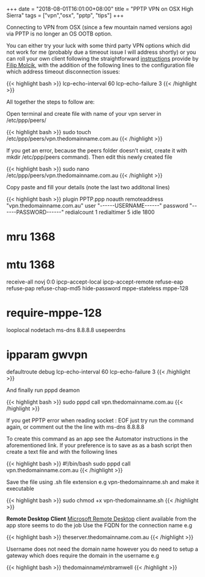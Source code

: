 +++
date = "2018-08-01T16:01:00+08:00"
title = "PPTP VPN on OSX High Sierra"
tags = ["vpn","osx", "pptp", "tips"]
+++

Connecting to VPN from OSX (since a few mountain named versions ago) via PPTP is no longer an OS OOTB option.

You can either try your luck with some third party VPN options which did not work for me (probably due a timeout issue I will address shortly) or you can roll your own client following the straightforward [instructions]( https://filipmolcik.com/pptp-vpn-on-macos-sierra-and-high-sierra/) provide by [Filip Molcik](https://filipmolcik.com/about-me/), with the addition of the following lines to the configuration file which address timeout disconnection issues:

{{< highlight bash >}}
lcp-echo-interval 60
lcp-echo-failure 3
{{< /highlight >}}

All together the steps to follow are:

Open terminal and create file with name of your vpn server in /etc/ppp/peers/

{{< highlight bash >}}
sudo touch /etc/ppp/peers/vpn.thedomainname.com.au
{{< /highlight >}}

If you get an error, because the peers folder doesn’t exist, create it with mkdir /etc/ppp/peers command). Then edit this newly created file

{{< highlight bash >}}
sudo nano /etc/ppp/peers/vpn.thedomainname.com.au
{{< /highlight >}}

Copy paste and fill your details (note the last two additonal lines)

{{< highlight bash >}}
plugin PPTP.ppp
noauth
remoteaddress "vpn.thedomainname.com.au"
user "------USERNAME------"
password "------PASSWORD------"
redialcount 1
redialtimer 5
idle 1800
# mru 1368 
# mtu 1368
receive-all
novj 0:0
ipcp-accept-local
ipcp-accept-remote
refuse-eap
refuse-pap
refuse-chap-md5
hide-password 
mppe-stateless
mppe-128
# require-mppe-128
looplocal
nodetach
ms-dns 8.8.8.8
usepeerdns
# ipparam gwvpn
defaultroute
debug
lcp-echo-interval 60
lcp-echo-failure 3
{{< /highlight >}}

And finally run pppd deamon

{{< highlight bash >}}
sudo pppd call vpn.thedomainname.com.au
{{< /highlight >}}

If you get PPTP error when reading socket : EOF just try run the command again, or comment out the the line with ms-dns 8.8.8.8

To create this command as an app see the Automator instructions in the aforementioned link. If your preference is to save as as a bash script then create a text file and with the following lines

{{< highlight bash >}}
#!/bin/bash
sudo pppd call vpn.thedomainname.com.au
{{< /highlight >}}

Save the file using .sh file extension e.g vpn-thedomainname.sh and make it executable

{{< highlight bash >}}
sudo chmod +x vpn-thedomainname.sh
{{< /highlight >}}

**Remote Desktop Client**
[Microsoft Remote Desktop](https://docs.microsoft.com/en-us/windows-server/remote/remote-desktop-services/clients/remote-desktop-mac) client available from the app store seems to do the job
Use the FQDN for the connection name e.g 

{{< highlight bash >}}
theserver.thedomainname.com.au 
{{< /highlight >}}

Username does not need the domain name however you do need to setup a gateway which does require the domain in the username e.g 

{{< highlight bash >}}
thedomainname\mbramwell
{{< /highlight >}}